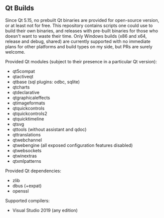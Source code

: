 ## Qt Builds

Since Qt 5.15, no prebuilt Qt binaries are provided for open-source version, or at least not for free.
This repository contains scripts one could use to build their own binaries, and releases with pre-built binaries for those who doesn't want to waste their time.
Only Windows builds (x86 and x64, release and debug, shared) are currently supported with no immediate plans for other platforms and build types on my side, but PRs are surely welcome.

Provided Qt modules (subject to their presence in a particular Qt version):
* qt5compat
* qtactiveqt
* qtbase (sql plugins: odbc, sqlite)
* qtcharts
* qtdeclarative
* qtgraphicaleffects
* qtimageformats
* qtquickcontrols
* qtquickcontrols2
* qtquicktimeline
* qtsvg
* qttools (without assistant and qdoc)
* qttranslations
* qtwebchannel
* qtwebengine (all exposed configuration features disabled)
* qtwebsockets
* qtwinextras
* qtxmlpatterns

Provided Qt dependencies:
* zlib
* dbus (+expat)
* openssl

Supported compilers:
* Visual Studio 2019 (any edition)
